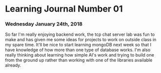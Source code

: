 # Learning Journal Number 01

### Wednesday January 24th, 2018

So far I'm really enjoying backend work, the tcp chat server lab was fun to make and has given me some ideas for projects to work on outside class in my spare time. It'll be nice to start learning mongoDB next week so that I have knowledge of how more than one type of database works. I'm also really thinking about learning how simple AI's work and trying to build one from the ground up rather than working with one of the libraries available already.